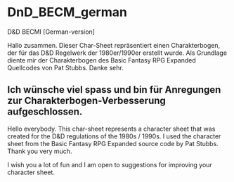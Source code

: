 # DnD_BECM_german

D&D BECMI [German-version]

Hallo zusammen.
Dieser Char-Sheet repräsentiert einen Charakterbogen, der für das D&D Regelwerk der 1980er/1990er erstellt wurde.
Als Grundlage diente mir der Charakterbogen des Basic Fantasy RPG Expanded Quellcodes von Pat Stubbs. Danke sehr.

Ich wünsche viel spass und bin für Anregungen zur Charakterbogen-Verbesserung aufgeschlossen.
----------------------------------------
Hello everybody.
This char-sheet represents a character sheet that was created for the D&D regulations of the 1980s / 1990s.
I used the character sheet from the Basic Fantasy RPG Expanded source code by Pat Stubbs. Thank you very much.

I wish you a lot of fun and I am open to suggestions for improving your character sheet.

